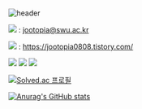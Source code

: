 ###                                                                                                            
![header](https://capsule-render.vercel.app/api?type=wave&color=999999&height=150&section=header&text=Wellcome%20to%20jootopia&fontSize=50)











<img src="https://img.shields.io/badge/mail-EF2D5E?style=flat-square&logo=maildotcom&logoColor=black"/> : jootopia@swu.ac.kr


<img src="https://img.shields.io/badge/blog-EF2D5E?style=flat-square&logo=blogger&logoColor=black"/> : https://jootopia0808.tistory.com/



<img src="https://img.shields.io/badge/c-999999?style=flat-square&logo=c&logoColor=black"/>        <img src="https://img.shields.io/badge/python-999999?style=flat-square&logo=python&logoColor=white"/>        <img src="https://img.shields.io/badge/Linux-999999?style=flat-square&logo=Linux&logoColor=white"/>








[![Solved.ac 프로필](http://mazassumnida.wtf/api/v2/generate_badge?boj=jootopia0808)](https://solved.ac/jootopia)




[![Anurag's GitHub stats](https://github-readme-stats.vercel.app/api?username=jo0dy)](https://github.com/jo0dy/github-readme-stats)
<!--
**Jo0dY/Jo0dy** is a ✨ _special_ ✨ repository because its `README.md` (this file) appears on your GitHub profile.

Here are some ideas to get you started:

- 🌱 I’m currently learning ...
- 😄 Pronouns: ...


